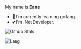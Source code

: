 My name is **Dane**

- 🌱 I’m currently learning go lang.
- 💕 I'm .Net Developer.

![Github Stats](https://github-readme-stats.vercel.app/api?username=DaneSpiritGOD&show_icons=true)

![Lang](https://github-readme-stats.vercel.app/api/top-langs?username=DaneSpiritGOD&layout=compact&langs_count=6)
